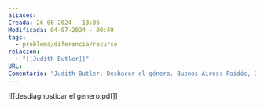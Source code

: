 ```yaml
---
aliases: 
Creada: 26-06-2024 - 13:06
Modificada: 04-07-2024 - 00:49
tags:
  - problema/diferencia/recurso
relacion:
  - "[[Judith Butler]]"
URL: 
Comentario: "Judith Butler. Deshacer el género. Buenos Aires: Paidós, 2006.p. 113-148. ISBN 8449318807"
---
```




![[desdiagnosticar el genero.pdf]]